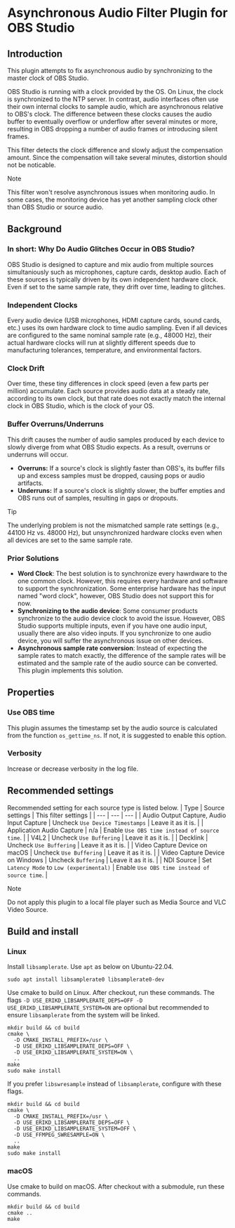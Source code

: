 # Asynchronous Audio Filter Plugin for OBS Studio

## Introduction

This plugin attempts to fix asynchronous audio by synchronizing to the master clock of OBS Studio.

OBS Studio is running with a clock provided by the OS.
On Linux, the clock is synchronized to the NTP server.
In contrast, audio interfaces often use their own internal clocks to sample audio,
which are asynchronous relative to OBS's clock.
The difference between these clocks causes the audio buffer to eventually overflow or underflow after several minutes or more,
resulting in OBS dropping a number of audio frames or introducing silent frames.

This filter detects the clock difference and slowly adjust the compensation amount.
Since the compensation will take several minutes, distortion should not be noticable.

> [!Note]
> This filter won't resolve asynchronous issues when monitoring audio.
> In some cases, the monitoring device has yet another sampling clock other than OBS Studio or source audio.

## Background

### In short: Why Do Audio Glitches Occur in OBS Studio?

OBS Studio is designed to capture and mix audio from multiple sources simultaniously
such as microphones, capture cards, desktop audio.
Each of these sources is typically driven by its own independent hardware clock.
Even if set to the same sample rate, they drift over time, leading to glitches.

### Independent Clocks
Every audio device (USB microphones, HDMI capture cards, sound cards, etc.)
uses its own hardware clock to time audio sampling.
Even if all devices are configured to the same nominal sample rate (e.g., 48000 Hz),
their actual hardware clocks will run at slightly different speeds due to manufacturing tolerances, temperature, and environmental factors.

### Clock Drift
Over time, these tiny differences in clock speed (even a few parts per million) accumulate.
Each source provides audio data at a steady rate, according to its own clock,
but that rate does not exactly match the internal clock in OBS Studio, which is the clock of your OS.

### Buffer Overruns/Underruns
This drift causes the number of audio samples produced by each device to slowly diverge from what OBS Studio expects.
As a result, overruns or underruns will occur.
- **Overruns:** If a source's clock is slightly faster than OBS's, its buffer fills up and excess samples must be dropped, causing pops or audio artifacts.
- **Underruns:** If a source's clock is slightly slower, the buffer empties and OBS runs out of samples, resulting in gaps or dropouts.

> [!Tip]
> The underlying problem is not the mismatched sample rate settings (e.g., 44100 Hz vs. 48000 Hz),
> but unsynchronized hardware clocks even when all devices are set to the same sample rate.

### Prior Solutions

- **Word Clock**:
  The best solution is to synchronize every hawrdware to the one common clock.
  However, this requires every hardware and software to support the synchronization.
  Some enterprise hardware has the input named "word clock", however, OBS Studio does not support this for now.
- **Synchronizing to the audio device**:
  Some consumer products synchronize to the audio device clock to avoid the issue.
  However, OBS Studio supports multiple inputs, even if you have one audio input, usually there are also video inputs.
  If you synchronize to one audio device, you will suffer the asynchronous issue on other devices.
- **Asynchronous sample rate conversion**:
  Instead of expecting the sample rates to match exactly,
  the difference of the sample rates will be estimated and
  the sample rate of the audio source can be converted.
  This plugin implements this solution.

## Properties

### Use OBS time

This plugin assumes the timestamp set by the audio source is calculated from the function `os_gettime_ns`.
If not, it is suggested to enable this option.

### Verbosity

Increase or decrease verbosity in the log file.

## Recommended settings

Recommended setting for each source type is listed below.
| Type | Source settings | This filter settings |
| --- | --- | --- |
| Audio Output Capture, Audio Input Capture | Uncheck `Use Device Timestamps` | Leave it as it is. |
| Application Audio Capture | n/a | Enable `Use OBS time instead of source time`. |
| V4L2 | Uncheck `Use Buffering` | Leave it as it is. |
| Decklink | Uncheck `Use Buffering` | Leave it as it is. |
| Video Capture Device on macOS | Uncheck `Use Buffering` | Leave it as it is. |
| Video Capture Device on Windows | Uncheck `Buffering` | Leave it as it is. |
| NDI Source | Set `Latency Mode` to `Low (experimental)` | Enable `Use OBS time instead of source time`. |

> [!NOTE]
> Do not apply this plugin to a local file player such as Media Source and VLC Video Source.

## Build and install
### Linux
Install `libsamplerate`. Use `apt` as below on Ubuntu-22.04.
```shell
sudo apt install libsamplerate0 libsamplerate0-dev
```

Use cmake to build on Linux. After checkout, run these commands.
The flags `-D USE_ERIKD_LIBSAMPLERATE_DEPS=OFF -D USE_ERIKD_LIBSAMPLERATE_SYSTEM=ON` are optional
but recommended to ensure `libsamplerate` from the system will be linked.
```shell
mkdir build && cd build
cmake \
  -D CMAKE_INSTALL_PREFIX=/usr \
  -D USE_ERIKD_LIBSAMPLERATE_DEPS=OFF \
  -D USE_ERIKD_LIBSAMPLERATE_SYSTEM=ON \
  ..
make
sudo make install
```

If you prefer `libswresample` instead of `libsamplerate`, configure with these flags.
```shell
mkdir build && cd build
cmake \
  -D CMAKE_INSTALL_PREFIX=/usr \
  -D USE_ERIKD_LIBSAMPLERATE_DEPS=OFF \
  -D USE_ERIKD_LIBSAMPLERATE_SYSTEM=OFF \
  -D USE_FFMPEG_SWRESAMPLE=ON \
  ..
make
sudo make install
```

### macOS
Use cmake to build on macOS. After checkout with a submodule, run these commands.
```shell
mkdir build && cd build
cmake ..
make
```
